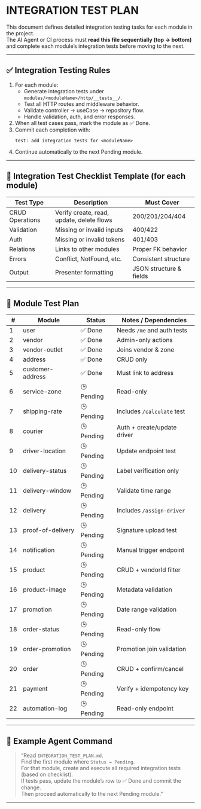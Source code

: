 # INTEGRATION TEST PLAN

This document defines detailed integration testing tasks for each module in the project.  
The AI Agent or CI process must **read this file sequentially (top → bottom)** and complete each module’s integration tests before moving to the next.

---

## ✅ Integration Testing Rules

1. For each module:
   - Generate integration tests under `modules/<moduleName>/http/__tests__/`.
   - Test all HTTP routes and middleware behavior.
   - Validate controller → useCase → repository flow.
   - Handle validation, auth, and error responses.
2. When all test cases pass, mark the module as ✅ Done.
3. Commit each completion with:
   ```
   test: add integration tests for <moduleName>
   ```
4. Continue automatically to the next Pending module.

---

## 🧠 Integration Test Checklist Template (for each module)

| Test Type | Description | Must Cover |
|------------|-------------|-------------|
| CRUD Operations | Verify create, read, update, delete flows | 200/201/204/404 |
| Validation | Missing or invalid inputs | 400/422 |
| Auth | Missing or invalid tokens | 401/403 |
| Relations | Links to other modules | Proper FK behavior |
| Errors | Conflict, NotFound, etc. | Consistent structure |
| Output | Presenter formatting | JSON structure & fields |

---

## 🧩 Module Test Plan

| # | Module | Status | Notes / Dependencies |
|---|---------|---------|----------------------|
| 1 | user | ✅ Done | Needs `/me` and auth tests |
| 2 | vendor | ✅ Done | Admin-only actions |
| 3 | vendor-outlet | ✅ Done | Joins vendor & zone |
| 4 | address | ✅ Done | CRUD only |
| 5 | customer-address | ✅ Done | Must link to address |
| 6 | service-zone | 🕒 Pending | Read-only |
| 7 | shipping-rate | 🕒 Pending | Includes `/calculate` test |
| 8 | courier | 🕒 Pending | Auth + create/update driver |
| 9 | driver-location | 🕒 Pending | Update endpoint test |
| 10 | delivery-status | 🕒 Pending | Label verification only |
| 11 | delivery-window | 🕒 Pending | Validate time range |
| 12 | delivery | 🕒 Pending | Includes `/assign-driver` |
| 13 | proof-of-delivery | 🕒 Pending | Signature upload test |
| 14 | notification | 🕒 Pending | Manual trigger endpoint |
| 15 | product | 🕒 Pending | CRUD + vendorId filter |
| 16 | product-image | 🕒 Pending | Metadata validation |
| 17 | promotion | 🕒 Pending | Date range validation |
| 18 | order-status | 🕒 Pending | Read-only flow |
| 19 | order-promotion | 🕒 Pending | Promotion join validation |
| 20 | order | 🕒 Pending | CRUD + confirm/cancel |
| 21 | payment | 🕒 Pending | Verify + idempotency key |
| 22 | automation-log | 🕒 Pending | Read-only endpoint |

---

## 🔁 Example Agent Command

> “Read `INTEGRATION_TEST_PLAN.md`.  
> Find the first module where `Status = Pending`.  
> For that module, create and execute all required integration tests (based on checklist).  
> If tests pass, update the module’s row to ✅ Done and commit the change.  
> Then proceed automatically to the next Pending module.”

---
